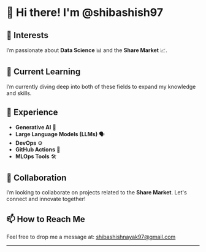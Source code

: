 # 👋 Hi there! I'm @shibashish97

## 👀 Interests
I’m passionate about **Data Science** 📊 and the **Share Market** 📈. 

## 🌱 Current Learning
I’m currently diving deep into both of these fields to expand my knowledge and skills.

## 💼 Experience
- **Generative AI** 🤖
- **Large Language Models (LLMs)** 🗣️
- **DevOps** ⚙️
- **GitHub Actions** 🔄
- **MLOps Tools** 🛠️

## 💞 Collaboration
I’m looking to collaborate on projects related to the **Share Market**. Let's connect and innovate together!

## 📫 How to Reach Me
Feel free to drop me a message at: [shibashishnayak97@gmail.com](mailto:shibashishnayak97@gmail.com)

---

<!---
shibashish97/shibashish97 is a ✨ special ✨ repository because its `README.md` (this file) appears on your GitHub profile.
You can click the Preview link to take a look at your changes.
--->
